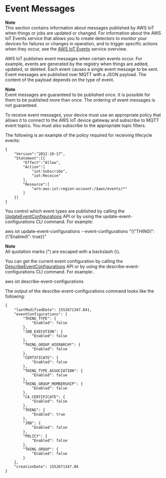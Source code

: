 # Event Messages<a name="iot-events"></a>

**Note**  
This section contains information about messages published by AWS IoT when things or jobs are updated or changed\. For information about the AWS IoT Events service that allows you to create detectors to monitor your devices for failures or changes in operation, and to trigger specific actions when they occur, see the [AWS IoT Events](https://aws.amazon.com/iot-events) service overview\.

AWS IoT publishes event messages when certain events occur\. For example, events are generated by the registry when things are added, updated, or deleted\. Each event causes a single event message to be sent\. Event messages are published over MQTT with a JSON payload\. The content of the payload depends on the type of event\.

**Note**  
Event messages are guaranteed to be published once\. It is possible for them to be published more than once\. The ordering of event messages is not guaranteed\.

To receive event messages, your device must use an appropriate policy that allows it to connect to the AWS IoT device gateway and subscribe to MQTT event topics\. You must also subscribe to the appropriate topic filters\.

The following is an example of the policy required for receiving lifecycle events:

```
{
    "Version":"2012-10-17",
    "Statement":[{
        "Effect":"Allow",
        "Action":[
            "iot:Subscribe",
            "iot:Receive"
        ],
        "Resource":[
            "arn:aws:iot:region:account:/$aws/events/*"
        ]
    }]
}
```

You control which event types are published by calling the [UpdateEventConfigurations](https://docs.aws.amazon.com/iot/latest/apireference/API_UpdateEventConfigurations.html) API or by using the update\-event\-configurations CLI command\. For example:

aws iot update\-event\-configurations \-\-event\-configurations "\{\\"THING\\":\{\\"Enabled\\": true\}\}"

**Note**  
All quotation marks \("\) are escaped with a backslash \(\\\)\.

You can get the current event configuration by calling the [DescribeEventConfigurations](https://docs.aws.amazon.com/iot/latest/apireference/API_DescribeEventConfigurations.html) API or by using the describe\-event\-configurations CLI command\. For example:\.

aws iot describe\-event\-configurations

The output of the describe\-event\-configurations command looks like the following:

```
{
    "lastModifiedDate": 1552671347.841, 
    "eventConfigurations": {
        "THING_TYPE": {
            "Enabled": false
        }, 
        "JOB_EXECUTION": {
            "Enabled": false
        }, 
        "THING_GROUP_HIERARCHY": {
            "Enabled": false
        }, 
        "CERTIFICATE": {
            "Enabled": false
        }, 
        "THING_TYPE_ASSOCIATION": {
            "Enabled": false
        }, 
        "THING_GROUP_MEMBERSHIP": {
            "Enabled": false
        }, 
        "CA_CERTIFICATE": {
            "Enabled": false
        }, 
        "THING": {
            "Enabled": true
        }, 
        "JOB": {
            "Enabled": false
        }, 
        "POLICY": {
            "Enabled": false
        }, 
        "THING_GROUP": {
            "Enabled": false
        }
    }, 
    "creationDate": 1552671347.84
}
```